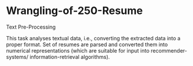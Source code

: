 # Wrangling-of-250-Resume
Text Pre-Processing

This task analyses textual data, i.e., converting the extracted data into a proper format. Set of resumes are parsed and converted them into numerical representations (which are suitable for input into recommender-systems/ information-retrieval algorithms).
